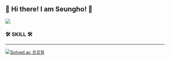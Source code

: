 ## 👋 Hi there! I am Seungho! 👋 

<div>
  <img src="https://github-readme-stats.vercel.app/api/top-langs/?username=jeongum&layout=compact&hide=javascript,css,scss&theme=dracula&langs_count=8"/>
</div>  
  
### 🛠 SKILL 🛠
 


* * *
[![Solved.ac
프로필](http://mazassumnida.wtf/api/generate_badge?boj=jason9865)](https://solved.ac/jason9865)

<!--
**jshEIT/jshEIT** is a ✨ _special_ ✨ repository because its `README.md` (this file) appears on your GitHub profile.

Here are some ideas to get you started:

- 🔭 I’m currently working on ...
- 🌱 I’m currently learning ...
- 👯 I’m looking to collaborate on ...
- 🤔 I’m looking for help with ...
- 💬 Ask me about ...
- 📫 How to reach me: ...
- 😄 Pronouns: ...
- ⚡ Fun fact: ...
-->
